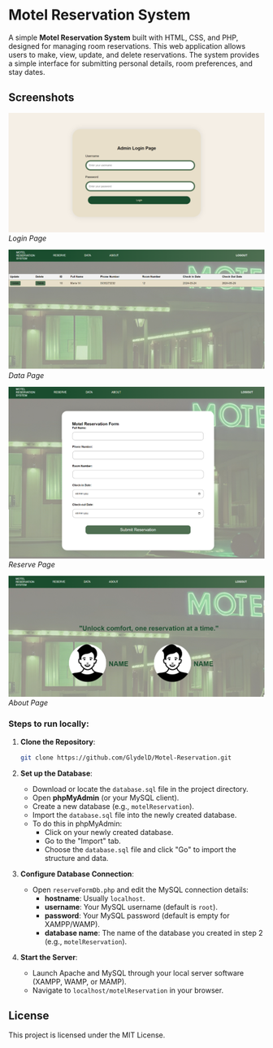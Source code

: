 # Motel Reservation System

A simple **Motel Reservation System** built with HTML, CSS, and PHP, designed for managing room reservations. This web application allows users to make, view, update, and delete reservations. The system provides a simple interface for submitting personal details, room preferences, and stay dates.

## Screenshots

![Screenshot 1](user_interface/loginpage.png)
*Login Page*

![Screenshot 2](user_interface/datapage.png)
*Data Page*

![Screenshot 3](user_interface/reservepage.png)
*Reserve Page*

![Screenshot 4](user_interface/aboutpage.png)
*About Page*

### Steps to run locally:

1. **Clone the Repository**:
   ```bash
   git clone https://github.com/GlydelD/Motel-Reservation.git
   ```

2. **Set up the Database**:
    - Download or locate the `database.sql` file in the project directory.
    - Open **phpMyAdmin** (or your MySQL client).
    - Create a new database (e.g., `motelReservation`).
    - Import the `database.sql` file into the newly created database.
    - To do this in phpMyAdmin:
      - Click on your newly created database.
      - Go to the "Import" tab.
      - Choose the `database.sql` file and click "Go" to import the structure and data.

3. **Configure Database Connection**:
    - Open `reserveFormDb.php` and edit the MySQL connection details:
      - **hostname**: Usually `localhost`.
      - **username**: Your MySQL username (default is `root`).
      - **password**: Your MySQL password (default is empty for XAMPP/WAMP).
      - **database name**: The name of the database you created in step 2 (e.g., `motelReservation`).

4. **Start the Server**:
    - Launch Apache and MySQL through your local server software (XAMPP, WAMP, or MAMP).
    - Navigate to `localhost/motelReservation` in your browser.

## License

This project is licensed under the MIT License.

